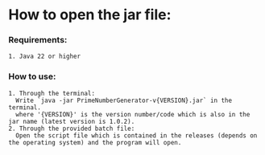# How to open the jar file: 
  ### Requirements:
    1. Java 22 or higher
  ### How to use:
    1. Through the terminal:
      Write `java -jar PrimeNumberGenerator-v{VERSION}.jar` in the terminal.
      where '{VERSION}' is the version number/code which is also in the jar name (latest version is 1.0.2).
    2. Through the provided batch file:
      Open the script file which is contained in the releases (depends on the operating system) and the program will open.
